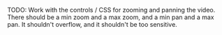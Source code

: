 

TODO: Work with the controls / CSS for zooming and panning the video. There should be a min zoom and a max zoom, and a min pan and a max pan. It shouldn't overflow, and it shouldn't be too sensitive.